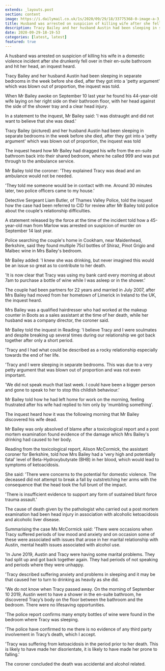 ```yaml
---
extends: _layouts.post
section: content
image: https://i.dailymail.co.uk/1s/2020/09/29/18/33775368-0-image-a-3_1601399275333.jpg 
title: Husband was arrested on suspicion of killing wife after she fell over in bathroom and hit her head 
description: Tracy Bailey and her husband Austin had been sleeping in separate bedrooms at their home in Cookham, near Maidenhead, Berkshire, in the week before she died. 
date: 2020-09-29-18-19-53 
categories: [latest, latest] 
featured: true 
--- 
```

A husband was arrested on suspicion of killing his wife in a domestic violence incident after she drunkenly fell over in their en-suite bathroom and hit her head, an inquest heard. 

Tracy Bailey and her husband Austin had been sleeping in separate bedrooms in the week before she died, after they got into a 'petty argument' which was blown out of proportion, the inquest was told. 

When Mr Bailey awoke on September 10 last year he found his 44-year-old wife laying on her right side on their bathroom floor, with her head against the side of the shower tray and a clear head injury. 

In a statement to the inquest, Mr Bailey said: 'I was distraught and did not want to believe that she was dead.' 

Tracy Bailey (pictured) and her husband Austin had been sleeping in separate bedrooms in the week before she died, after they got into a 'petty argument' which was blown out of proportion, the inquest was told

The inquest heard how Mr Bailey had dragged his wife from the en-suite bathroom back into their shared bedroom, where he called 999 and was put through to the ambulance service.  

Mr Bailey told the coroner: 'They explained Tracy was dead and an ambulance would not be needed. 

'They told me someone would be in contact with me. Around 30 minutes later, two police officers came to my house.' 

Detective Sergeant Liam Butler, of Thames Valley Police, told the inquest how the case had been referred to CID for review after Mr Bailey told police about the couple's relationship difficulties. 

A statement released by the force at the time of the incident told how a 45-year-old man from Marlow was arrested on suspicion of murder on September 14 last year.  

Police searching the couple's home in Cookham, near Maidenhead, Berkshire, said they found multiple 75cl bottles of Shiraz, Pinot Grigio and Malbec wine in Mrs Bailey's bedroom. 

Mr Bailey added: 'I knew she was drinking, but never imagined this would be an issue so great as to contribute to her death. 

'It is now clear that Tracy was using my bank card every morning at about 7am to purchase a bottle of wine while I was asleep or in the shower.'  

The couple had been partners for 22 years and married in July 2007, after Mrs Bailey had moved from her hometown of Limerick in Ireland to the UK, the inquest heard.

Mrs Bailey was a qualified hairdresser who had worked at the makeup counter in Boots as a sales assistant at the time of her death, while her husband was a company director, the coroner said. 

Mr Bailey told the inquest in Reading: 'I believe Tracy and I were soulmates and despite breaking up several times during our relationship we got back together after only a short period. 

'Tracy and I had what could be described as a rocky relationship especially towards the end of her life.

'Tracy and I were sleeping in separate bedrooms. This was due to a very petty argument that was blown out of proportion and was not even important. 

'We did not speak much that last week. I could have been a bigger person and gone to speak to her to stop this childish behaviour.'

Mr Bailey told how he had left home for work on the morning, feeling frustrated after his wife had replied to him only by 'mumbling something'. 

The inquest heard how it was the following morning that Mr Bailey discovered his wife dead.  

Mr Bailey was only absolved of blame after a toxicological report and a post mortem examination found evidence of the damage which Mrs Bailey's drinking had caused to her body. 

Reading from the toxicological report, Alison McCormick, the assistant coroner for Berkshire, told how Mrs Bailey had a 'very high and potentially fatal' level of Beta-Hydroxybutyrate (BHB) in her blood, which would lead to symptoms of ketoacidosis.

She said: 'There were concerns to the potential for domestic violence. The deceased did not attempt to break a fall by outstretching her arms with the consequence that the head took the full brunt of the impact.

'There is insufficient evidence to support any form of sustained blunt force trauma assault.'      

The cause of death given by the pathologist who carried out a post mortem examination had been head injury in association with alcoholic ketoacidosis and alcoholic liver disease.

Summarising the case Ms McCormick said: 'There were occasions when Tracy suffered periods of low mood and anxiety and on occasion some of these were associated with issues that arose in her marital relationship with Austin, mental health issues associated with alcohol use.

'In June 2019, Austin and Tracy were having some marital problems. They had split up and got back together again. They had periods of not speaking and periods where they were unhappy. 

'Tracy described suffering anxiety and problems in sleeping and it may be that caused her to turn to drinking as heavily as she did.

'We do not know when Tracy passed away. On the morning of September 10 2019, Austin went to have a shower in the en-suite bathroom, he discovered Tracy’s body on the floor between the bathroom and the bedroom. There were no lifesaving opportunities.

'The police report confirms many empty bottles of wine were found in the bedroom where Tracy was sleeping. 

'The police have confirmed to me there is no evidence of any third party involvement in Tracy’s death, which I accept.

'Tracy was suffering from ketoacidosis in the period prior to her death. This is likely to have made her disorientate, it is likely to have made her prone to falling.'   

The coroner concluded the death was accidental and alcohol related.  

